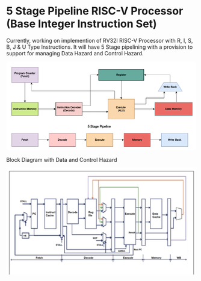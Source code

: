# 5 Stage Pipeline RISC-V Processor (Base Integer Instruction Set)

Currently, working on implemention of RV32I RISC-V Processor with R, I, S, B, J & U Type Instructions. It will have 5 Stage pipelining with a provision to support for managing Data Hazard and Control Hazard.

![Alt text](riscv-pipeline.png?raw=true)

Block Diagram with Data and Control Hazard

![Alt text](riscv-with-data&ctrl-Hazards.png?raw=true)